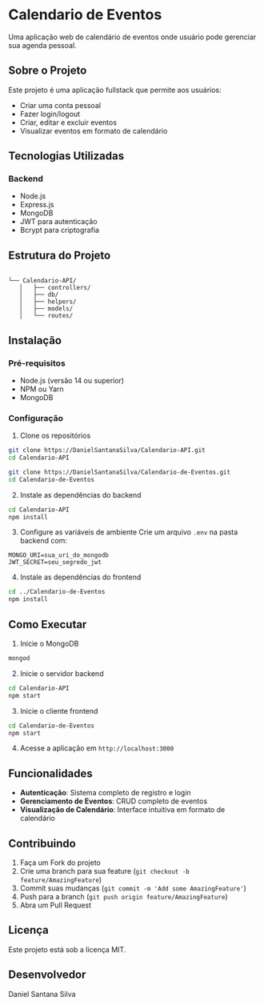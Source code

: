 # Calendario de Eventos

Uma aplicação web de calendário de eventos onde usuário pode gerenciar sua agenda pessoal.

## Sobre o Projeto

Este projeto é uma aplicação fullstack que permite aos usuários:
- Criar uma conta pessoal
- Fazer login/logout
- Criar, editar e excluir eventos
- Visualizar eventos em formato de calendário


## Tecnologias Utilizadas

### Backend
- Node.js
- Express.js
- MongoDB
- JWT para autenticação
- Bcrypt para criptografia

## Estrutura do Projeto

```

└── Calendario-API/
   │   ├── controllers/
   │   ├── db/
   │   ├── helpers/
   │   ├── models/
   │   └── routes/
```

## Instalação

### Pré-requisitos
- Node.js (versão 14 ou superior)
- NPM ou Yarn
- MongoDB

### Configuração

1. Clone os repositórios
```bash
git clone https://DanielSantanaSilva/Calendario-API.git
cd Calendario-API
```

```bash
git clone https://DanielSantanaSilva/Calendario-de-Eventos.git
cd Calendario-de-Eventos
```

2. Instale as dependências do backend
```bash
cd Calendario-API
npm install
```

3. Configure as variáveis de ambiente
Crie um arquivo `.env` na pasta backend com:
```
MONGO_URI=sua_uri_do_mongodb
JWT_SECRET=seu_segredo_jwt
```

4. Instale as dependências do frontend
```bash
cd ../Calendario-de-Eventos
npm install
```

## Como Executar

1. Inicie o MongoDB
```bash
mongod
```

2. Inicie o servidor backend
```bash
cd Calendario-API
npm start
```

3. Inicie o cliente frontend
```bash
cd Calendario-de-Eventos
npm start
```

4. Acesse a aplicação em `http://localhost:3000`

## Funcionalidades

- **Autenticação**: Sistema completo de registro e login
- **Gerenciamento de Eventos**: CRUD completo de eventos
- **Visualização de Calendário**: Interface intuitiva em formato de calendário


## Contribuindo

1. Faça um Fork do projeto
2. Crie uma branch para sua feature (`git checkout -b feature/AmazingFeature`)
3. Commit suas mudanças (`git commit -m 'Add some AmazingFeature'`)
4. Push para a branch (`git push origin feature/AmazingFeature`)
5. Abra um Pull Request

## Licença

Este projeto está sob a licença MIT.


## Desenvolvedor

Daniel Santana Silva